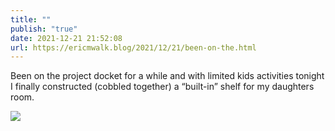 ```yaml
---
title: ""
publish: "true"
date: 2021-12-21 21:52:08
url: https://ericmwalk.blog/2021/12/21/been-on-the.html
---
```


Been on the project docket for a while and with limited kids activities tonight I finally constructed (cobbled together) a “built-in” shelf for my daughters room.


![](https://ericmwalk.blog/uploads/2021/bc30759e3d.jpg)